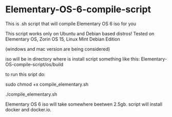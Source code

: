 # Elementary-OS-6-compile-script
This is .sh script that will compile Elementary OS 6 iso for you

This script works only on Ubuntu and Debian based distros! Tested on Elementary OS, Zorin OS 15, Linux Mint Debian Edition

(windows and mac version are being considered)

iso will be in directory where is install script something like this: Elementary-OS-compile-script/os/build

to run this sript do:

sudo chmod +x compile_elementary.sh

./compile_elementary.sh



Elementary OS 6 iso will take somewhere beetwen 2.5gb.
script will install docker and docker.io.


